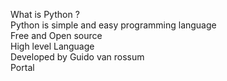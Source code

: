 What is Python ?
<br>
Python is simple and easy programming language 
<br>
Free and Open source
<br>
High level Language
<br>
Developed by Guido van rossum
<br>
Portal

